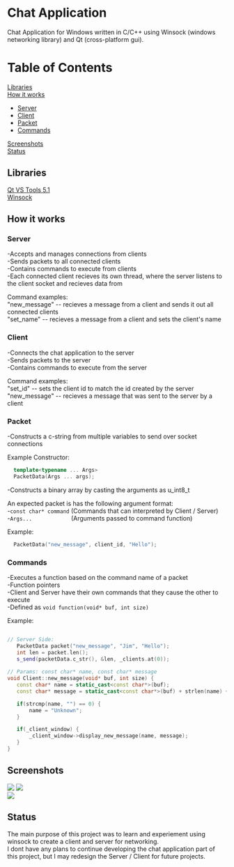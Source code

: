 # Chat Application
Chat Application for Windows written in C/C++ using Winsock (windows networking library) and Qt (cross-platform gui).

# Table of Contents

[Libraries](#libraries)  
[How it works](#how-it-works)
  - [Server](#server)
  - [Client](#client)
  - [Packet](#packet)
  - [Commands](#commands)

 
[Screenshots](#screenshots)  
[Status](#status)  

## Libraries
[Qt VS Tools 5.1](https://doc.qt.io/qtvstools/index.html)  
[Winsock](https://docs.microsoft.com/en-us/windows/win32/winsock/windows-sockets-start-page-2)

## How it works

### Server
  -Accepts and manages connections from clients  
  -Sends packets to all connected clients  
  -Contains commands to execute from clients  
  -Each connected client recieves its own thread, where the server listens to the client socket and recieves data from  
  
  Command examples:  
  "new_message" -- recieves a message from a client and sends it out all connected clients  
  "set_name"    -- recieves a message from a client and sets the client's name

### Client
  -Connects the chat application to the server  
  -Sends packets to the server  
  -Contains commands to execute from the server
  
  Command examples:  
  "set_id"      -- sets the client id to match the id created by the server  
  "new_message" -- recieves a message that was sent to the server by a client
  
### Packet
  -Constructs a c-string from multiple variables to send over socket connections

Example Constructor: 

```C++ 
  template<typename ... Args>
  PacketData(Args ... args); 
``` 
  -Constructs a binary array by casting the arguments as u_int8_t
  
An expected packet is has the following argument format:  
  -``` const char* command ``` (Commands that can interpreted by Client / Server)  
  -``` Args...             ``` (Arguments passed to command function)
  
Example: 
```C++ 
  PacketData("new_message", client_id, "Hello");
```

### Commands
  -Executes a function based on the command name of a packet    
  -Function pointers   
  -Client and Server have their own commands that they cause the other to execute  
  -Defined as ```void function(void* buf, int size) ```
  
  Example:
  
 ```C++
 
// Server Side:
    PacketData packet("new_message", "Jim", "Hello");
    int len = packet.len();
    s_send(packetData.c_str(), &len, _clients.at(0));
    
// Params: const char* name, const char* message
void Client::new_message(void* buf, int size) {
	const char* name = static_cast<const char*>(buf);
	const char* message = static_cast<const char*>(buf) + strlen(name) + 1;

	if(strcmp(name, "") == 0) {
		name = "Unknown";
	}

	if(_client_window) {
		_client_window->display_new_message(name, message);
	}
}

```

## Screenshots
![](https://github.com/willardt/Chat-Client-and-Server/blob/main/ss/ss.png?raw=true "") 
![](https://github.com/willardt/Chat-Client-and-Server/blob/main/ss/ss2.png?raw=true "")  
![](https://github.com/willardt/Chat-Client-and-Server/blob/main/ss/ss3.png?raw=true "")  

## Status

The main purpose of this project was to learn and experiement using winsock to create a client and server for networking.  
I dont have any plans to continue developing the chat application part of this project, but I may redesign the Server / Client for future projects.


